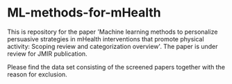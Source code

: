 # ML-methods-for-mHealth
This is repository for the paper 'Machine learning methods to personalize persuasive strategies in mHealth interventions that promote physical activity: Scoping review and categorization overview'. The paper is under review for JMIR publication.

Please find the data set consisting of the screened papers together with the reason for exclusion.
